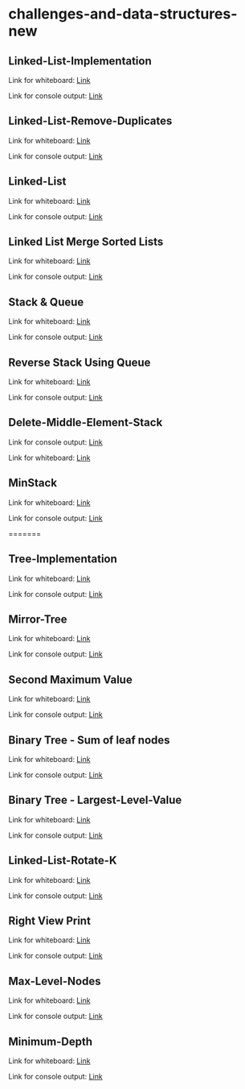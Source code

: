 # challenges-and-data-structures-new


## Linked-List-Implementation 
Link for whiteboard:
[Link](./Data-Structures/Data-Structures/LinkedListImplementation/Assets/linked-list.jpg)

Link for console output:
[Link](./Data-Structures/Data-Structures/LinkedListImplementation/Assets/consol-linkedlist.PNG)

## Linked-List-Remove-Duplicates
Link for whiteboard:
[Link](./Data-Structures/Data-Structures/RemoveDuplicate/Assets/Linked-List-Remove-Duplicates.jpg)

Link for console output:
[Link](./Data-Structures/Data-Structures/RemoveDuplicate/Assets/console.PNG)

## Linked-List
Link for whiteboard:
[Link](./Data-Structures/Data-Structures/Assets/linked-list.jpg)

Link for console output:
[Link](./Data-Structures/Data-Structures/Assets/consol-linkedlist.PNG)

## Linked List Merge Sorted Lists
Link for whiteboard:
[Link](./Data-Structures/Data-Structures/MergeSorted/Assets/Linked-List-Merge-Sorted.jpg)

Link for console output:
[Link](./Data-Structures/Data-Structures/MergeSorted/Assets/console08.PNG)

## Stack & Queue
Link for whiteboard:
[Link](./Data-Structures/Stack-&-Queue/Stack-&-Queue/Assets/Stack-and-Queue-Implementation.jpg)

Link for console output:
[Link](./Data-Structures/Stack-&-Queue/Stack-&-Queue/Assets/console-stack-&-queue.PNG)

## Reverse Stack Using Queue
Link for whiteboard:
[Link](./Data-Structures/Stack-&-Queue/Stack-&-Queue/ReverseStackUsingQueue/Assets/whiteboard.jpg)

Link for console output:
[Link](./Data-Structures/Stack-&-Queue/Stack-&-Queue/ReverseStackUsingQueue/Assets/ConsoleReverseStackUsingQueue.PNG)



## Delete-Middle-Element-Stack
Link for console output:
[Link](./Data-Structures/Stack-&-Queue/Stack-&-Queue/DeleteMiddleElement/Assets/ConsoleDelete.PNG)

Link for whiteboard:
[Link](./Data-Structures/Stack-&-Queue/Stack-&-Queue/ReverseStackUsingQueue/Assets/whiteboard.jpg)

## MinStack 
Link for whiteboard:
[Link](./Data-Structures/Stack-&-Queue/Stack-&-Queue/MinStack/Assets/MinStackWhitebord.jpg)

Link for console output:
[Link](./Data-Structures/Stack-&-Queue/Stack-&-Queue/MinStack/Assets/console12.PNG)

=======

## Tree-Implementation
Link for whiteboard:
[Link](./Data-Structures/Trees/TreeImplementation/Assets/TreeImplementation.jpg)

Link for console output:
[Link](./Data-Structures/Trees/TreeImplementation/Assets/console13.PNG)

## Mirror-Tree
Link for whiteboard:
[Link](./Data-Structures/Trees/TreeImplementation/MirrorTree/Assets/MirrorTree.jpg)

Link for console output:
[Link](./Data-Structures/Trees/TreeImplementation/MirrorTree/Assets/consoleMirrorTree.PNG)


## Second Maximum Value
Link for whiteboard:
[Link](./Data-Structures/Trees/TreeImplementation/SecondMaxValue/Assets/SecondMaxValue.jpg)

Link for console output:
[Link](./Data-Structures/Trees/TreeImplementation/SecondMaxValue/Assets/consoleSecondMaxValue.PNG)


## Binary Tree - Sum of leaf nodes
Link for whiteboard:
[Link](./Data-Structures/Trees/TreeImplementation/LeafSum/Assets/LeafSum.jpg)

Link for console output:
[Link](./Data-Structures/Trees/TreeImplementation/LeafSum/Assets/consoleLeafSum.PNG)


## Binary Tree - Largest-Level-Value
Link for whiteboard:
[Link](./Data-Structures/Trees/TreeImplementation/LargestLevelValue/Assets/LargestLevelValue.jpg)

Link for console output:
[Link](./Data-Structures/Trees/TreeImplementation/LargestLevelValue/Assets/consoleLargestLevelValue.PNG)


## Linked-List-Rotate-K
Link for whiteboard:
[Link](./Data-Structures/Data-Structures/LinkedListImplementation/RotateLinkedList/RotateLinkedList/Assets/RotateLinkedList.jpg)

Link for console output:
[Link](./Data-Structures/Data-Structures/LinkedListImplementation/RotateLinkedList/RotateLinkedList/Assets/RotateLinkedListConsole.PNG)


## Right View Print
Link for whiteboard:
[Link](./Data-Structures/Trees/TreeImplementation/RightViewPrint/Assets/RightViewPrint.jpg)

Link for console output:
[Link](./Data-Structures/Trees/TreeImplementation/RightViewPrint/Assets/RightViewPrintConsole.PNG)


## Max-Level-Nodes
Link for whiteboard:
[Link](./Data-Structures/Trees/TreeImplementation/MaxLevelNodes/Assets/MaxLevelNodes.jpg)

Link for console output:
[Link](./Data-Structures/Trees/TreeImplementation/MaxLevelNodes/Assets/MaxLevelNodesConsole.PNG)


## Minimum-Depth
Link for whiteboard:
[Link](./Data-Structures/Trees/TreeImplementation/MinimumDepth/Assets/MinimumDepth.jpg)

Link for console output:
[Link](./Data-Structures/Trees/TreeImplementation/MinimumDepth/Assets/MinimumDepthConsole.PNG)
